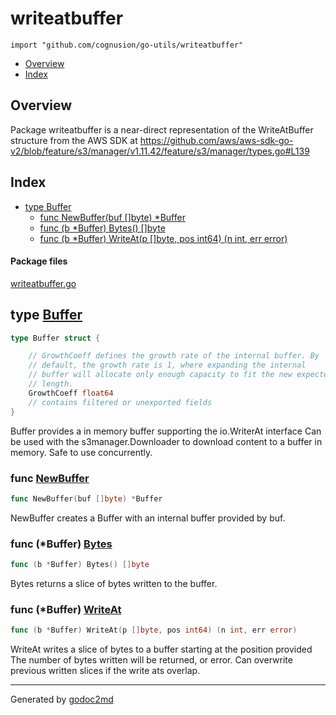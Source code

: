 

# writeatbuffer
`import "github.com/cognusion/go-utils/writeatbuffer"`

* [Overview](#pkg-overview)
* [Index](#pkg-index)

## <a name="pkg-overview">Overview</a>
Package writeatbuffer is a near-direct representation of
the WriteAtBuffer structure from the AWS SDK at
<a href="https://github.com/aws/aws-sdk-go-v2/blob/feature/s3/manager/v1.11.42/feature/s3/manager/types.go#L139">https://github.com/aws/aws-sdk-go-v2/blob/feature/s3/manager/v1.11.42/feature/s3/manager/types.go#L139</a>




## <a name="pkg-index">Index</a>
* [type Buffer](#Buffer)
  * [func NewBuffer(buf []byte) *Buffer](#NewBuffer)
  * [func (b *Buffer) Bytes() []byte](#Buffer.Bytes)
  * [func (b *Buffer) WriteAt(p []byte, pos int64) (n int, err error)](#Buffer.WriteAt)


#### <a name="pkg-files">Package files</a>
[writeatbuffer.go](https://github.com/cognusion/go-utils/tree/master/writeatbuffer/writeatbuffer.go)






## <a name="Buffer">type</a> [Buffer](https://github.com/cognusion/go-utils/tree/master/writeatbuffer/writeatbuffer.go?s=447:732#L11)
``` go
type Buffer struct {

    // GrowthCoeff defines the growth rate of the internal buffer. By
    // default, the growth rate is 1, where expanding the internal
    // buffer will allocate only enough capacity to fit the new expected
    // length.
    GrowthCoeff float64
    // contains filtered or unexported fields
}

```
Buffer provides a in memory buffer supporting the io.WriterAt interface
Can be used with the s3manager.Downloader to download content to a buffer
in memory. Safe to use concurrently.







### <a name="NewBuffer">func</a> [NewBuffer](https://github.com/cognusion/go-utils/tree/master/writeatbuffer/writeatbuffer.go?s=808:842#L24)
``` go
func NewBuffer(buf []byte) *Buffer
```
NewBuffer creates a Buffer with an internal buffer
provided by buf.





### <a name="Buffer.Bytes">func</a> (\*Buffer) [Bytes](https://github.com/cognusion/go-utils/tree/master/writeatbuffer/writeatbuffer.go?s=1590:1621#L52)
``` go
func (b *Buffer) Bytes() []byte
```
Bytes returns a slice of bytes written to the buffer.




### <a name="Buffer.WriteAt">func</a> (\*Buffer) [WriteAt](https://github.com/cognusion/go-utils/tree/master/writeatbuffer/writeatbuffer.go?s=1081:1145#L31)
``` go
func (b *Buffer) WriteAt(p []byte, pos int64) (n int, err error)
```
WriteAt writes a slice of bytes to a buffer starting at the position provided
The number of bytes written will be returned, or error. Can overwrite previous
written slices if the write ats overlap.








- - -
Generated by [godoc2md](http://godoc.org/github.com/cognusion/godoc2md)
